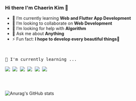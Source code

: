 ### Hi there I'm Chaerin Kim 👋

- 🌱 I’m currently learning **Web and Flutter App Development**
- 👯 I’m looking to collaborate on **Web Development**
- 🤔 I’m looking for help with **Algorithm**
- 💬 Ask me about **Anything**
- ⚡ Fun fact: **I hope to develop every beautiful things🌸**

<br>

<pre>
📝 I'm currently learning ...

<a href="https://isocpp.org/" target="_blank"><img src="https://img.shields.io/badge/C++-00599C?style=flat-square&logo=c%2B%2B&logoColor=white"/></a> <a href="https://www.python.org/" target="_blank"><img src="https://img.shields.io/badge/Python-3776AB?style=flat-square&logo=Python&logoColor=white"/></a> <a href="https://flutter.dev/" target="_blank"><img src="https://img.shields.io/badge/Flutter-02569B?style=flat-square&logo=Flutter&logoColor=white"/></a> <a href="https://www.w3.org/" target="_blank"><img src="https://img.shields.io/badge/HTML5-E34F26?style=flat-square&logo=HTML5&logoColor=white"/></a> <a href="https://www.w3schools.com/css/" target="_blank"><img src="https://img.shields.io/badge/CSS3-1572B6?style=flat-square&logo=CSS3&logoColor=white"/></a> <a href="https://www.javascript.com/" target="_blank"><img src="https://img.shields.io/badge/JavaScript-F7DF1E?style=flat-square&logo=JavaScript&logoColor=white"/></a>

</pre>
<br>

![Anurag's GitHub stats](https://github-readme-stats.vercel.app/api?username=chaerin-off&theme=buefy&show_icons=true)
